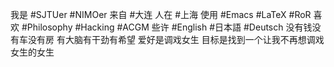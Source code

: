 我是 #SJTUer #NIMOer 来自 #大连 人在 #上海 使用 #Emacs #LaTeX #RoR 喜欢 #Philosophy #Hacking #ACGM 些许 #English #日本語 #Deutsch 没有钱没有车没有房 有大脑有干劲有希望 爱好是调戏女生 目标是找到一个让我不再想调戏女生的女生

